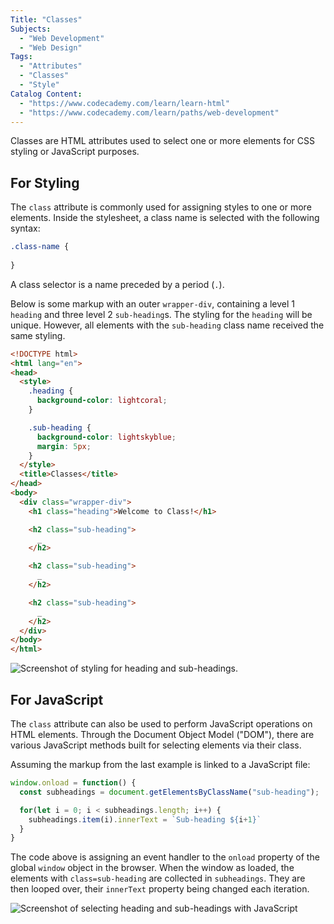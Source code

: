 ```yaml
---
Title: "Classes"
Subjects:
  - "Web Development"
  - "Web Design"
Tags:
  - "Attributes"
  - "Classes"
  - "Style"
Catalog Content:
  - "https://www.codecademy.com/learn/learn-html"
  - "https://www.codecademy.com/learn/paths/web-development"
---
```


Classes are HTML attributes used to select one or more elements for CSS styling or JavaScript purposes. 

## For Styling 

The `class` attribute is commonly used for assigning styles to one or more elements. Inside the stylesheet, a class name is selected with the following syntax: 

```css
.class-name {
  
}
```

A class selector is a name preceded by a period (`.`).

Below is some markup with an outer `wrapper-div`, containing a level 1 `heading` and three level 2 `sub-heading`s. The styling for the `heading` will be unique. However, all elements with the `sub-heading` class name received the same styling. 

```html
<!DOCTYPE html>
<html lang="en">
<head>
  <style>
    .heading {
      background-color: lightcoral;
    }

    .sub-heading {
      background-color: lightskyblue;
      margin: 5px;
    }
  </style>
  <title>Classes</title>
</head>
<body>
  <div class="wrapper-div">
    <h1 class="heading">Welcome to Class!</h1>

    <h2 class="sub-heading">
      _
    </h2>

    <h2 class="sub-heading">
      _
    </h2>

    <h2 class="sub-heading">
      _
    </h2>
  </div>
</body>
</html>
```

![Screenshot of styling for heading and sub-headings.](https://i.imgur.com/fMWV8DY.png)

## For JavaScript

The `class` attribute can also be used to perform JavaScript operations on HTML elements. Through the Document Object Model ("DOM"), there are various JavaScript methods built for selecting elements via their class. 

Assuming the markup from the last example is linked to a JavaScript file:

```js
window.onload = function() {
  const subheadings = document.getElementsByClassName("sub-heading");

  for(let i = 0; i < subheadings.length; i++) {
    subheadings.item(i).innerText = `Sub-heading ${i+1}`
  }
}
```

The code above is assigning an event handler to the `onload` property of the global `window` object in the browser. When the window as loaded, the elements with `class=sub-heading` are collected in `subheadings`. They are then looped over, their `innerText` property being changed each iteration.

![Screenshot of selecting heading and sub-headings with JavaScript](https://i.imgur.com/2uIJMAq.png)
